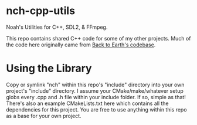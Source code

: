# nch-cpp-utils
Noah's Utilities for C++, SDL2, & FFmpeg.

This repo contains shared C++ code for some of my other projects. Much of the code here originally came from <a href="https://github.com/noahc606/Back-to-Earth">Back to Earth's codebase</a>.

# Using the Library
Copy or symlink "nch" within this repo's "include" directory into your own project's "include" directory. I assume your CMake/make/whatever setup globs every .cpp and .h file within your include folder. If so, simple as that! There's also an example CMakeLists.txt here which contains all the dependencies for this project. You are free to use anything within this repo as a base for your own project.
